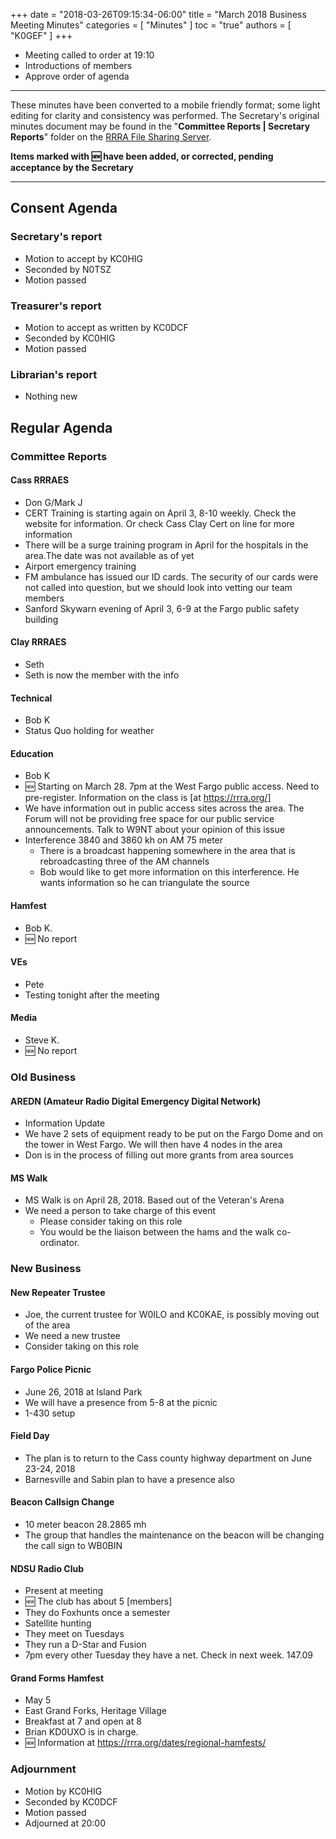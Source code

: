 +++
date = "2018-03-26T09:15:34-06:00"
title = "March 2018 Business Meeting Minutes"
categories = [ "Minutes" ]
toc = "true"
authors = [ "K0GEF" ]
+++
* Meeting called to order at 19:10
* Introductions of members
* Approve order of agenda

<!--more-->

---

These minutes have been converted to a mobile friendly format; some light
editing for clarity and consistency was performed. The Secretary's original
minutes document may be found in the "**Committee Reports | Secretary
Reports**" folder on the [RRRA File Sharing Server](https://cloud.rrra.org/). 

**Items marked with :new: have been added, or corrected, pending
acceptance by the Secretary**

---

## Consent Agenda 

### Secretary's report
* Motion to accept by KC0HIG
* Seconded by N0TSZ
* Motion passed

### Treasurer's report
* Motion to accept as written by KC0DCF
* Seconded by KC0HIG
* Motion passed

### Librarian's report
* Nothing new

## Regular Agenda

### Committee Reports 

#### Cass RRRAES
* Don G/Mark J
* CERT Training is starting again on April 3, 8-10 weekly.   Check the website for information. Or check Cass Clay Cert on line for more information
* There will be a surge training program in April for the hospitals in the area.The date was not available as of yet
* Airport emergency training
* FM ambulance has issued our ID cards.  The security of our cards were not called into question, but we should look into vetting our team members
*  Sanford Skywarn evening of April 3, 6-9 at the Fargo public safety building

#### Clay RRRAES
* Seth
* Seth is now the member with the info

#### Technical
* Bob K
* Status Quo  holding for weather

#### Education
* Bob K
* :new: Starting on March 28. 7pm at the West Fargo public access. Need to pre-register. Information on the class is [at https://rrra.org/]
* We have information out in public access sites across the area.  The Forum will not be providing free space for our public service announcements.  Talk to W9NT about your opinion of this issue
* Interference 3840 and 3860 kh on AM 75 meter
    * There is a broadcast happening somewhere in the area that is rebroadcasting three of the AM channels
    * Bob would like to get more information on this interference.  He wants information so he can triangulate the source

#### Hamfest
* Bob K.
* :new: No report

#### VEs
* Pete
* Testing tonight after the meeting

#### Media
* Steve K.
* :new: No report

### Old Business

#### AREDN (Amateur Radio Digital Emergency Digital Network)
* Information Update
* We have 2 sets of equipment ready to be put on the Fargo Dome and on the tower in West Fargo.  We will then have 4 nodes in the area
* Don is in the process of filling out more grants from area sources

#### MS Walk
* MS Walk is on April 28, 2018.  Based out of the Veteran's Arena
* We need a person to take charge of this event
    * Please consider taking on this role
    * You would be the liaison between the hams and the walk co-ordinator.     

### New Business

#### New Repeater Trustee
* Joe, the current trustee for W0ILO and KC0KAE, is possibly moving out of the area
* We need a new trustee
* Consider taking on this role

#### Fargo Police Picnic
* June 26, 2018 at Island Park
* We will have a presence from 5-8 at the picnic
* 1-430 setup

#### Field Day
* The plan is to return to the Cass county highway department on June 23-24, 2018
* Barnesville and Sabin plan to have a presence also

#### Beacon Callsign Change
* 10 meter beacon 28.2865 mh
* The group that handles the maintenance on the beacon will be changing the call sign to WB0BIN

#### NDSU Radio Club
* Present at meeting
* :new: The club has about 5 [members]
* They do Foxhunts once a semester
* Satellite hunting
* They meet on Tuesdays
* They run a D-Star and Fusion 
* 7pm every other Tuesday they have a net. Check in next week. 147.09

#### Grand Forms Hamfest
* May 5
* East Grand Forks, Heritage Village
* Breakfast at 7 and open at 8
* Brian KD0UXO is in charge.
* :new: Information at https://rrra.org/dates/regional-hamfests/

### Adjournment

* Motion by KC0HIG
* Seconded by KC0DCF
* Motion passed
* Adjourned at 20:00
